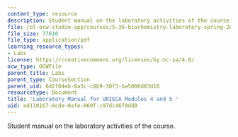 ```yaml
---
content_type: resource
description: Student manual on the laboratory activities of the course.
file: /ol-ocw-studio-app/courses/5-36-biochemistry-laboratory-spring-2009/ed1101678cde0afe060fc97dc46f0dd9_tblfcntntsnlbove.pdf
file_size: 77616
file_type: application/pdf
learning_resource_types:
- Labs
license: https://creativecommons.org/licenses/by-nc-sa/4.0/
ocw_type: OCWFile
parent_title: Labs
parent_type: CourseSection
parent_uid: 6d2f04eb-8a5c-c8b9-30f3-ba5006d83d16
resourcetype: Document
title: 'Laboratory Manual for URIECA Modules 4 and 5 '
uid: ed110167-8cde-0afe-060f-c97dc46f0dd9
---
```

Student manual on the laboratory activities of the course.
